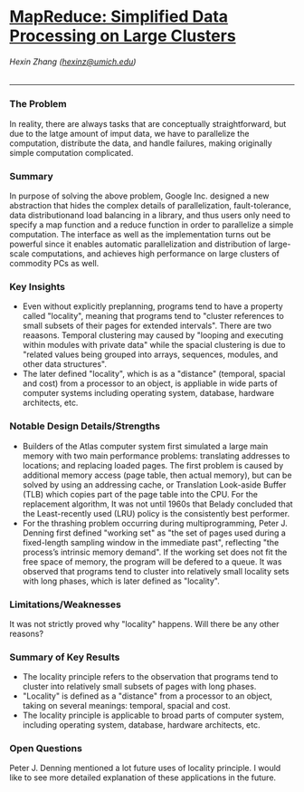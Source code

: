 # [MapReduce: Simplified Data Processing on Large Clusters](https://static.googleusercontent.com/media/research.google.com/en//archive/mapreduce-osdi04.pdf)
###### Hexin Zhang (hexinz@umich.edu)

---

### The Problem
<!-- [A single problem] -->
In reality, there are always tasks that are conceptually straightforward, but due to the latge amount of imput data, we have to parallelize the computation, distribute the data, and handle failures, making originally simple computation complicated.

### Summary 
<!-- [Up to 3 sentences] -->

In purpose of solving the above problem, Google Inc. designed a new abstraction that hides the complex details of parallelization, fault-tolerance, data distributionand load balancing in a library, and thus users only need to specify a map function and a reduce function in order to parallelize a simple computation. The interface as well as the implementation turns out be powerful since it enables automatic parallelization and distribution of large-scale computations, and achieves high performance on large clusters of commodity PCs as well.
### Key Insights 
<!-- [Up to 2 insights] -->
- Even without explicitly preplanning, programs tend to have a property called "locality", meaning that programs tend to "cluster references to small subsets of their pages for extended intervals". There are two reaasons. Temporal clustering may caused by "looping and executing within modules with private data" while the spacial clustering is due to "related values being grouped into arrays, sequences, modules, and other data structures".
- The later defined "locality", which is as a "distance" (temporal, spacial and cost) from a processor to an object, is appliable in wide parts of computer systems including operating system, database, hardware architects, etc. 

### Notable Design Details/Strengths 
<!-- [Up to 2 details/strengths] -->

- Builders of the Atlas computer system first simulated a large main memory with two main performance problems: translating addresses to locations; and replacing loaded pages. The first problem is caused by additional memory access (page table, then actual memory), but can be solved by using an addressing cache, or Translation Look-aside Buffer (TLB) which copies part of the page table into the CPU. For the replacement algorithm, It was not until 1960s that Belady concluded that the Least-recently used (LRU) policy is the consistently best performer.
- For the thrashing problem occurring during multiprogramming, Peter J. Denning first defined "working set" as "the set of pages used during a fixed-length sampling window in the immediate past", reflecting "the process’s intrinsic memory demand". If the working set does not fit the free space of memory, the program will be defered to a queue. It was observed that programs tend to cluster into relatively small locality sets with long phases, which is later defined as "locality".

### Limitations/Weaknesses 
<!-- [up to 2 weaknesses] -->
It was not strictly proved why "locality" happens. Will there be any other reasons?

### Summary of Key Results 
<!-- [Up to 3 results] -->
- The locality principle refers to the observation that programs tend to cluster into relatively small subsets of pages with long phases.
- "Locality" is defined as a "distance" from a processor to an object, taking on several meanings: temporal, spacial and cost.
- The locality principle is applicable to broad parts of computer system, including operating system, database, hardware architects, etc. 

### Open Questions 
<!-- [Where to go from here?] -->
Peter J. Denning mentioned a lot future uses of locality principle. I would like to see more detailed explanation of these applications in the future.


